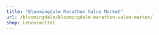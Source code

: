 ```yaml
---
title: "Bloomingdale Marathon Value Market"
url: /bloomingdale/bloomingdale-marathon-value-market/
shop: Lebensmittel
---
```

